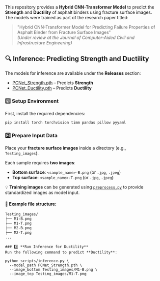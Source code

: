This repository provides a **Hybrid CNN-Transformer Model** to predict the **Strength** and **Ductility** of asphalt binders using fracture surface images. The models were trained as part of the research paper titled:

> "Hybrid CNN-Transformer Model for Predicting Failure Properties of Asphalt Binder from Fracture Surface Images"  
> *(Under review at the Journal of Computer-Aided Civil and Infrastructure Engineering)*

## 🔍 Inference: Predicting Strength and Ductility

The models for inference are available under the **Releases** section:
- [PCNet_Strength.pth](https://github.com/BabakAsadi94/PCNet/releases/download/v1.1/PCNet_Strength.pth) – Predicts **Strength**
- [PCNet_Ductility.pth](https://github.com/BabakAsadi94/PCNet/releases/download/v1.0/PCNet_Ductility.pth) – Predicts **Ductility**

### 1️⃣ **Setup Environment**

First, install the required dependencies:

```bash
pip install torch torchvision timm pandas pillow pyyaml
```

### 2️⃣ **Prepare Input Data**

Place your **fracture surface images** inside a directory (e.g., `Testing_images`).

Each sample requires **two images**:

- **Bottom surface**: `<sample_name>-B.png` (or `.jpg`, `.jpeg`)
- **Top surface**: `<sample_name>-T.png` (or `.jpg`, `.jpeg`)

💡 **Training images** can be generated using [`preprocess.py`](./preprocess.py) to provide standardized images as model input.

#### 📂 Example file structure:
```bash
Testing_images/
├── M1-B.png
├── M1-T.png
├── M2-B.png
├── M2-T.png
...
```
```
### 3️⃣ **Run Inference for Ductility**
Run the following command to predict **Ductility**:

python scripts/inference.py \
  --model_path PCNet_Strength.pth \
  --image_bottom Testing_images/M1-B.png \
  --image_top Testing_images/M1-T.png

